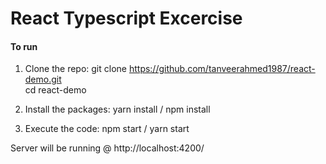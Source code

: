 # React Typescript Excercise

#### To run
1. Clone the repo:
    git clone https://github.com/tanveerahmed1987/react-demo.git  
    cd react-demo

2. Install the packages:
    yarn install / npm install
        
3. Execute the code:
    npm start / yarn start
    
    
Server will be running @ http://localhost:4200/






